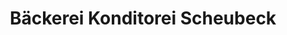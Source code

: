 ---
title: "Bäckerei Konditorei Scheubeck"
url: /lampertheim/baeckerei-konditorei-scheubeck/
shop: Bäckerei
---